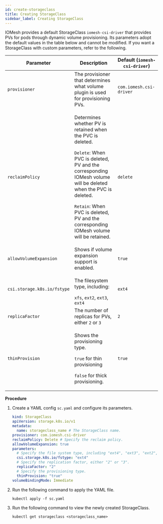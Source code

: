 ```yaml
---
id: create-storageclass
title: Creating StorageClass
sidebar_label: Creating StorageClass
---
```


IOMesh provides a default StorageClass `iomesh-csi-driver` that provides PVs for pods through dynamic volume provisioning. Its parameters adopt the default values in the table below and cannot be modified. If you want a StorageClass with custom parameters, refer to the following.

| Parameter|Description|Default (`iomesh-csi-driver`)|
|---|---|---|
|`provisioner`| The provisioner that determines what volume plugin is used for provisioning PVs. |`com.iomesh.csi-driver`|
|`reclaimPolicy`|<p>Determines whether PV is retained when the PVC is deleted.</p><p>`Delete`: When PVC is deleted, PV and the corresponding IOMesh volume will be deleted when the PVC is deleted. <p>`Retain`: When PVC is deleted, PV and the corresponding IOMesh volume will be retained.|`delete`|
|`allowVolumeExpansion`|Shows if volume expansion support is enabled.| `true`|
|`csi.storage.k8s.io/fstype`|<p>The filesystem type, including:</P>`xfs`, `ext2`, `ext3`, `ext4`|`ext4`|
|`replicaFactor` | The number of replicas for PVs, either `2` or `3`|`2`|   
| `thinProvision` |<p>Shows the provisioning type.</p><p>`true` for thin provisioning</p><p>`false` for thick provisioning.</p>|`true`|


**Procedure**

1. Create a YAML config `sc.yaml` and configure its parameters.

    ```yaml
    kind: StorageClass
    apiVersion: storage.k8s.io/v1
    metadata:
      name: storageclass_name # The StorageClass name.
    provisioner: com.iomesh.csi-driver 
    reclaimPolicy: Delete # Specify the reclaim policy.
    allowVolumeExpansion: true 
    parameters:
      # Specify the file system type, including "ext4", "ext3", "ext2", and "xfs".
      csi.storage.k8s.io/fstype: "ext4"
      # Specify the replication factor, either "2" or "3".
      replicaFactor: "2"
      # Specify the provisioning type.
      thinProvision: "true"
    volumeBindingMode: Immediate
    ```

2. Run the following command to apply the YAML file.

    ```
    kubectl apply -f sc.yaml 
    ```

3. Run the following command to view the newly created StorageClass. 

    ```
    kubectl get storageclass <storageclass_name> 
    ```
  
